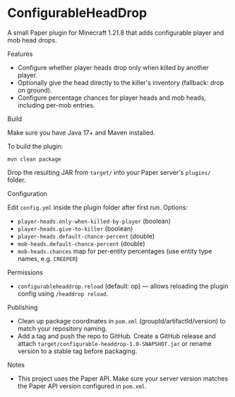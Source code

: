 ConfigurableHeadDrop
=====================

A small Paper plugin for Minecraft 1.21.8 that adds configurable player and mob head drops.

Features
- Configure whether player heads drop only when killed by another player.
- Optionally give the head directly to the killer's inventory (fallback: drop on ground).
- Configure percentage chances for player heads and mob heads, including per-mob entries.

Build

Make sure you have Java 17+ and Maven installed.

To build the plugin:

```pwsh
mvn clean package
```

Drop the resulting JAR from `target/` into your Paper server's `plugins/` folder.

Configuration

Edit `config.yml` inside the plugin folder after first run. Options:
- `player-heads.only-when-killed-by-player` (boolean)
- `player-heads.give-to-killer` (boolean)
- `player-heads.default-chance-percent` (double)
- `mob-heads.default-chance-percent` (double)
- `mob-heads.chances` map for per-entity percentages (use entity type names, e.g. `CREEPER`)

Permissions
- `configurableheaddrop.reload` (default: op) — allows reloading the plugin config using `/headdrop reload`.

Publishing
- Clean up package coordinates in `pom.xml` (groupId/artifactId/version) to match your repository naming.
- Add a tag and push the repo to GitHub. Create a GitHub release and attach `target/configurable-headdrop-1.0-SNAPSHOT.jar` or rename version to a stable tag before packaging.

Notes
- This project uses the Paper API. Make sure your server version matches the Paper API version configured in `pom.xml`.
